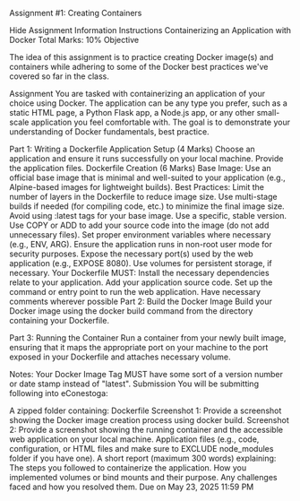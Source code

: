 Assignment #1: Creating Containers

Hide Assignment Information
Instructions
Containerizing an Application with Docker
Total Marks: 10%
Objective

The idea of this assignment is to practice creating Docker image(s) and containers while adhering to some of the Docker best practices we've covered so far in the class.

Assignment
You are tasked with containerizing an application of your choice using Docker. The application can be any type you prefer, such as a static HTML page, a Python Flask app, a Node.js app, or any other small-scale application you feel comfortable with. The goal is to demonstrate your understanding of Docker fundamentals, best practice.

Part 1: Writing a Dockerfile
Application Setup (4 Marks)
Choose an application and ensure it runs successfully on your local machine.
Provide the application files.
Dockerfile Creation (6 Marks)
Base Image: Use an official base image that is minimal and well-suited to your application (e.g., Alpine-based images for lightweight builds).
Best Practices:
Limit the number of layers in the Dockerfile to reduce image size.
Use multi-stage builds if needed (for compiling code, etc.) to minimize the final image size.
Avoid using :latest tags for your base image. Use a specific, stable version.
Use COPY or ADD to add your source code into the image (do not add unnecessary files).
Set proper environment variables where necessary (e.g., ENV, ARG).
Ensure the application runs in non-root user mode for security purposes.
Expose the necessary port(s) used by the web application (e.g., EXPOSE 8080).
Use volumes for persistent storage, if necessary.
Your Dockerfile MUST:
Install the necessary dependencies relate to your application.
Add your application source code.
Set up the command or entry point to run the web application.
Have necessary comments wherever possible
Part 2: Build the Docker Image
Build your Docker image using the docker build command from the directory containing your Dockerfile.

Part 3: Running the Container
Run a container from your newly built image, ensuring that it maps the appropriate port on your machine to the port exposed in your Dockerfile and attaches necessary volume.

Notes:
Your Docker Image Tag MUST have some sort of a version number or date stamp instead of "latest".
Submission
You will be submitting following into eConestoga:

A zipped folder containing:
Dockerfile
Screenshot 1: Provide a screenshot showing the Docker image creation process using docker build.
Screenshot 2: Provide a screenshot showing the running container and the accessible web application on your local machine.
Application files (e.g., code, configuration, or HTML files and make sure to EXCLUDE node_modules folder if you have one).
A short report (maximum 300 words) explaining:
The steps you followed to containerize the application.
How you implemented volumes or bind mounts and their purpose.
Any challenges faced and how you resolved them.
Due on May 23, 2025 11:59 PM
